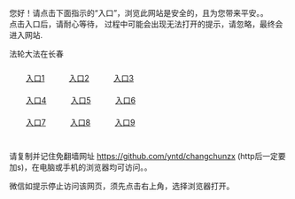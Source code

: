 您好！请点击下面指示的“入口”，浏览此网站是安全的，且为您带来平安。。 <br/>
点击入口后，请耐心等待， 过程中可能会出现无法打开的提示，请忽略，最终会进入网站. </br>

法轮大法在长春<br/>
<div style="padding:10px"><a style="margin:20px" target="_blank" href="https://d2tej2x6z1h18v.cloudfront.net/2Qpsp?kaifprry" id="ccLink1" rel="nofollow">入口1</a> <a target="_blank" style="margin:20px" href="https://d3fu61leurnxbo.cloudfront.net/2Qpsp?tddyymes" id="ccLink2" rel="nofollow">入口2</a> <a style="margin:20px" target="_blank" href="https://d1ffhssqg4oawy.cloudfront.net/2Qpsp?ohfxney" id="ccLink3" rel="nofollow">入口3</a></div>

<div style="padding:10px" ><a style="margin:20px" target="_blank" href="https://d2tej2x6z1h18v.cloudfront.net/2Qpsp?kaifprry" id="ccLink4" rel="nofollow">入口4</a> <a style="margin:20px" href="https://d3fu61leurnxbo.cloudfront.net/2Qpsp?tddyymes" target="_blank" id="ccLink5" rel="nofollow">入口5</a> <a style="margin:20px" href="https://d1ffhssqg4oawy.cloudfront.net/2Qpsp?ohfxney" target="_blank" id="ccLink6" rel="nofollow">入口6</a></div>

<div style="padding:10px"><a style="margin:20px" target="_blank" href="https://d2tej2x6z1h18v.cloudfront.net/2Qpsp?kaifprry" id="ccLink7" rel="nofollow">入口7</a> <a style="margin:20px" href="https://d3fu61leurnxbo.cloudfront.net/2Qpsp?tddyymes" target="_blank" id="ccLink8" rel="nofollow">入口8</a> <a style="margin:20px" target="_blank" href="https://d1ffhssqg4oawy.cloudfront.net/2Qpsp?ohfxney" id="ccLink9" rel="nofollow">入口9</a></div>

<br/>



请复制并记住免翻墙网址 https://github.com/yntd/changchunzx (http后一定要加s)，在电脑或手机的浏览器均可访问。。<br/>

微信如提示停止访问该网页，须先点击右上角，选择浏览器打开。

